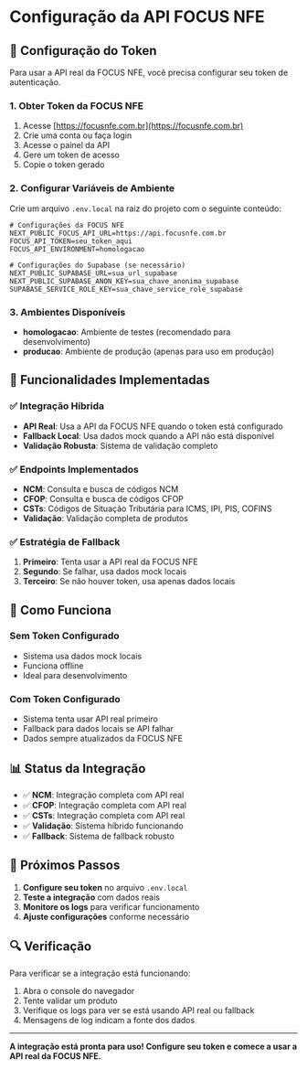 # Configuração da API FOCUS NFE

## 🔑 **Configuração do Token**

Para usar a API real da FOCUS NFE, você precisa configurar seu token de autenticação.

### **1. Obter Token da FOCUS NFE**

1. Acesse [https://focusnfe.com.br](https://focusnfe.com.br)
2. Crie uma conta ou faça login
3. Acesse o painel da API
4. Gere um token de acesso
5. Copie o token gerado

### **2. Configurar Variáveis de Ambiente**

Crie um arquivo `.env.local` na raiz do projeto com o seguinte conteúdo:

```env
# Configurações da FOCUS NFE
NEXT_PUBLIC_FOCUS_API_URL=https://api.focusnfe.com.br
FOCUS_API_TOKEN=seu_token_aqui
FOCUS_API_ENVIRONMENT=homologacao

# Configurações do Supabase (se necessário)
NEXT_PUBLIC_SUPABASE_URL=sua_url_supabase
NEXT_PUBLIC_SUPABASE_ANON_KEY=sua_chave_anonima_supabase
SUPABASE_SERVICE_ROLE_KEY=sua_chave_service_role_supabase
```

### **3. Ambientes Disponíveis**

- **homologacao**: Ambiente de testes (recomendado para desenvolvimento)
- **producao**: Ambiente de produção (apenas para uso em produção)

## 🚀 **Funcionalidades Implementadas**

### **✅ Integração Híbrida**
- **API Real**: Usa a API da FOCUS NFE quando o token está configurado
- **Fallback Local**: Usa dados mock quando a API não está disponível
- **Validação Robusta**: Sistema de validação completo

### **✅ Endpoints Implementados**
- **NCM**: Consulta e busca de códigos NCM
- **CFOP**: Consulta e busca de códigos CFOP
- **CSTs**: Códigos de Situação Tributária para ICMS, IPI, PIS, COFINS
- **Validação**: Validação completa de produtos

### **✅ Estratégia de Fallback**
1. **Primeiro**: Tenta usar a API real da FOCUS NFE
2. **Segundo**: Se falhar, usa dados mock locais
3. **Terceiro**: Se não houver token, usa apenas dados locais

## 🔧 **Como Funciona**

### **Sem Token Configurado**
- Sistema usa dados mock locais
- Funciona offline
- Ideal para desenvolvimento

### **Com Token Configurado**
- Sistema tenta usar API real primeiro
- Fallback para dados locais se API falhar
- Dados sempre atualizados da FOCUS NFE

## 📊 **Status da Integração**

- ✅ **NCM**: Integração completa com API real
- ✅ **CFOP**: Integração completa com API real
- ✅ **CSTs**: Integração completa com API real
- ✅ **Validação**: Sistema híbrido funcionando
- ✅ **Fallback**: Sistema de fallback robusto

## 🎯 **Próximos Passos**

1. **Configure seu token** no arquivo `.env.local`
2. **Teste a integração** com dados reais
3. **Monitore os logs** para verificar funcionamento
4. **Ajuste configurações** conforme necessário

## 🔍 **Verificação**

Para verificar se a integração está funcionando:

1. Abra o console do navegador
2. Tente validar um produto
3. Verifique os logs para ver se está usando API real ou fallback
4. Mensagens de log indicam a fonte dos dados

---

**A integração está pronta para uso! Configure seu token e comece a usar a API real da FOCUS NFE.**
